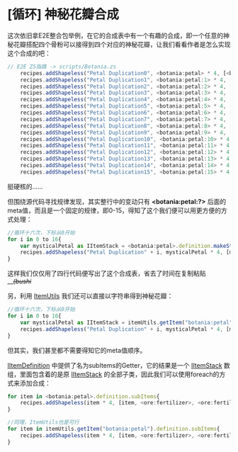 # \[循环\] 神秘花瓣合成

这次依旧拿E2E整合包举例，在它的合成表中有一个有趣的合成，即一个任意的神秘花瓣搭配四个骨粉可以接得到四个对应的神秘花瓣，让我们看看作者是怎么实现这个合成的吧：

```typescript
// E2E ZS指路 -> scripts/Botania.zs
	recipes.addShapeless("Petal Duplication0", <botania:petal> * 4, [<botania:petal>, <ore:fertilizer>, <ore:fertilizer>, <ore:fertilizer>, <ore:fertilizer>]);
	recipes.addShapeless("Petal Duplication1", <botania:petal:1> * 4, [<botania:petal:1>, <ore:fertilizer>, <ore:fertilizer>, <ore:fertilizer>, <ore:fertilizer>]);
	recipes.addShapeless("Petal Duplication2", <botania:petal:2> * 4, [<botania:petal:2>, <ore:fertilizer>, <ore:fertilizer>, <ore:fertilizer>, <ore:fertilizer>]);
	recipes.addShapeless("Petal Duplication3", <botania:petal:3> * 4, [<botania:petal:3>, <ore:fertilizer>, <ore:fertilizer>, <ore:fertilizer>, <ore:fertilizer>]);
	recipes.addShapeless("Petal Duplication4", <botania:petal:4> * 4, [<botania:petal:4>, <ore:fertilizer>, <ore:fertilizer>, <ore:fertilizer>, <ore:fertilizer>]);
	recipes.addShapeless("Petal Duplication5", <botania:petal:5> * 4, [<botania:petal:5>, <ore:fertilizer>, <ore:fertilizer>, <ore:fertilizer>, <ore:fertilizer>]);
	recipes.addShapeless("Petal Duplication6", <botania:petal:6> * 4, [<botania:petal:6>, <ore:fertilizer>, <ore:fertilizer>, <ore:fertilizer>, <ore:fertilizer>]);
	recipes.addShapeless("Petal Duplication7", <botania:petal:7> * 4, [<botania:petal:7>, <ore:fertilizer>, <ore:fertilizer>, <ore:fertilizer>, <ore:fertilizer>]);
	recipes.addShapeless("Petal Duplication8", <botania:petal:8> * 4, [<botania:petal:8>, <ore:fertilizer>, <ore:fertilizer>, <ore:fertilizer>, <ore:fertilizer>]);
	recipes.addShapeless("Petal Duplication9", <botania:petal:9> * 4, [<botania:petal:9>, <ore:fertilizer>, <ore:fertilizer>, <ore:fertilizer>, <ore:fertilizer>]);
	recipes.addShapeless("Petal Duplication10", <botania:petal:10> * 4, [<botania:petal:10>, <ore:fertilizer>, <ore:fertilizer>, <ore:fertilizer>, <ore:fertilizer>]);
	recipes.addShapeless("Petal Duplication11", <botania:petal:11> * 4, [<botania:petal:11>, <ore:fertilizer>, <ore:fertilizer>, <ore:fertilizer>, <ore:fertilizer>]);
	recipes.addShapeless("Petal Duplication12", <botania:petal:12> * 4, [<botania:petal:12>, <ore:fertilizer>, <ore:fertilizer>, <ore:fertilizer>, <ore:fertilizer>]);
	recipes.addShapeless("Petal Duplication13", <botania:petal:13> * 4, [<botania:petal:13>, <ore:fertilizer>, <ore:fertilizer>, <ore:fertilizer>, <ore:fertilizer>]);
	recipes.addShapeless("Petal Duplication14", <botania:petal:14> * 4, [<botania:petal:14>, <ore:fertilizer>, <ore:fertilizer>, <ore:fertilizer>, <ore:fertilizer>]);
	recipes.addShapeless("Petal Duplication15", <botania:petal:15> * 4, [<botania:petal:15>, <ore:fertilizer>, <ore:fertilizer>, <ore:fertilizer>, <ore:fertilizer>]);
```

挺硬核的……

但围绕源代码寻找规律发现，其实整行中的变动只有 **&lt;botania:petal:?&gt;** 后面的meta值，而且是一个固定的规律，即0-15，得知了这个我们便可以用更方便的方式处理：

```typescript
//循环十六次，下标从0开始
for i in 0 to 16{
    var mysticalPetal as IItemStack = <botania:petal>.definition.makeStack(i);
    recipes.addShapeless("Petal Duplication" + i, mysticalPetal * 4, [mysticalFlower, <ore:fertilizer>, <ore:fertilizer>, <ore:fertilizer>, <ore:fertilizer>]);
}
```

这样我们仅仅用了四行代码便写出了这个合成表，省去了时间在复制粘贴 __~~_\(bushi_~~

另，利用 [ItemUtils](https://docs.blamejared.com/1.12/zh/Vanilla/Utils/IItemUtils/) 我们还可以直接以字符串得到神秘花瓣：

```typescript
//循环十六次，下标从0开始
for i in 0 to 16{
    var mysticalPetal as IItemStack = itemUtils.getItem("botania:petal", i);
    recipes.addShapeless("Petal Duplication" + i, mysticalPetal * 4, [mysticalFlower, <ore:fertilizer>, <ore:fertilizer>, <ore:fertilizer>, <ore:fertilizer>]);
}
```



但其实，我们甚至都不需要得知它的meta值顺序。

[IItemDefinition](https://docs.blamejared.com/1.12/zh/Vanilla/Items/IItemDefinition) 中提供了名为subItems的Getter，它的结果是一个 [IItemStack](https://docs.blamejared.com/1.12/zh/Vanilla/Items/IItemStack/) 数组，里面包含着的是原 [IItemStack](https://docs.blamejared.com/1.12/zh/Vanilla/Items/IItemStack/) 的全部子类，因此我们可以使用foreach的方式来添加合成：

```typescript
for item in <botania:petal>.definition.subItems{
    recipes.addShapeless(item * 4, [item, <ore:fertilizer>, <ore:fertilizer>, <ore:fertilizer>, <ore:fertilizer>]);
}

//同理，ItemUtils也是可行
for item in itemUtils.getItem("botania:petal").definition.subItems{
    recipes.addShapeless(item * 4, [item, <ore:fertilizer>, <ore:fertilizer>, <ore:fertilizer>, <ore:fertilizer>]);
}
```

